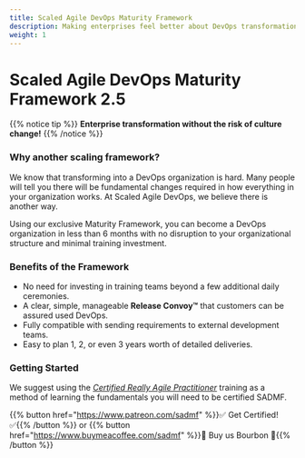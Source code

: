 ```yaml
---
title: Scaled Agile DevOps Maturity Framework
description: Making enterprises feel better about DevOps transformation since 2021
weight: 1
---
```


# Scaled Agile DevOps Maturity Framework 2.5

{{% notice tip %}}
**Enterprise transformation without the risk of culture change!**
{{% /notice %}}

### Why another scaling framework?

We know that transforming into a DevOps organization is hard. Many people will tell you there will be fundamental changes required in how everything in your organization works. At Scaled Agile DevOps, we believe there is another way.

Using our exclusive Maturity Framework, you can become a DevOps organization in less than 6 months with no disruption to your organizational structure and minimal training investment.

### Benefits of the Framework

- No need for investing in training teams beyond a few additional daily ceremonies.
- A clear, simple, manageable **Release Convoy&trade;** that customers can be assured used DevOps.
- Fully compatible with sending requirements to external development teams.
- Easy to plan 1, 2, or even 3 years worth of detailed deliveries.

### Getting Started

We suggest using the *[Certified Really Agile Practitioner](https://www.youtube.com/watch?v=cwbiSCgiZNA)* training as a method of learning the fundamentals you will need to be certified SADMF.

{{% button href="https://www.patreon.com/sadmf" %}}✅ Get Certified! ✅{{% /button %}} or {{% button href="https://www.buymeacoffee.com/sadmf" %}}🥃 Buy us Bourbon 🥃{{% /button %}}
